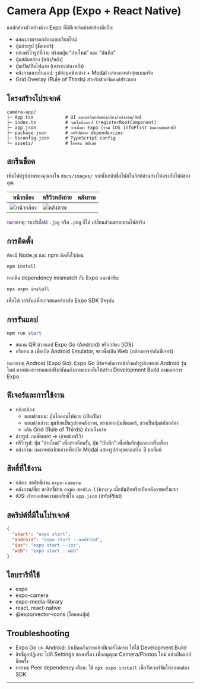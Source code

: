 # Camera App (Expo + React Native)


แอปกล้องตัวอย่างด้วย Expo ที่มีฟีเจอร์คล้ายกล้องมือถือ:
- แสดงภาพจากกล้องแบบเรียลไทม์
- ปุ่มถ่ายรูป (ชัตเตอร์)
- หน้าพรีวิวรูปที่ถ่าย พร้อมปุ่ม “ถ่ายใหม่” และ “บันทึก”
- ปุ่มสลับกล้อง (หน้า/หลัง)
- ปุ่มเปิด/ปิดไฟฉาย (เฉพาะกล้องหลัง)
- คลังภาพภายในแอป: รูปย่อมุมซ้ายล่าง + Modal แสดงภาพล่าสุดแบบกริด
- Grid Overlay (Rule of Thirds) สำหรับช่วยจัดองค์ประกอบ

## โครงสร้างโปรเจกต์
```
camera-app/
├─ App.tsx            # UI และลอจิกหลักของกล้อง/คลังภาพ/สิทธิ์
├─ index.ts           # จุดเริ่มต้นแอป (registerRootComponent)
├─ app.json           # การตั้งค่า Expo (รวม iOS infoPlist ข้อความขอสิทธิ์)
├─ package.json       # สคริปต์และ dependencies
├─ tsconfig.json      # TypeScript config
└─ assets/            # ไอคอน สปแลช
```

## สกรีนช็อต
เพิ่มไฟล์รูปภาพของคุณลงใน `docs/images/` จากนั้นสลับชื่อไฟล์ในลิสต์ด้านล่างให้ตรงกับไฟล์ของคุณ

| หน้ากล้อง | พรีวิวหลังถ่าย | คลังภาพ |
|---|---|---|
| ![หน้ากล้อง](docs/images/docs/images/8b986d37-5acf-42e2-8e1f-16e6a7c2a72c.jpg) | ![คลังภาพ](docs/images/docs/images/e3f5bac3-40a4-41af-a9d3-3fe99ed0369c.jpg) |

หมายเหตุ: รองรับไฟล์ `.jpg` หรือ `.png` ก็ได้ เปลี่ยนส่วนขยายตามไฟล์จริง

## การติดตั้ง
ต้องมี Node.js และ npm ติดตั้งไว้ก่อน

```powershell
npm install
```

หากติด dependency mismatch กับ Expo แนะนำรัน:
```powershell
npx expo install
```
เพื่อให้เวอร์ชันแพ็กเกจสอดคล้องกับ Expo SDK ปัจจุบัน

## การรันแอป
```powershell
npm run start
```
- สแกน QR ด้วยแอป Expo Go (Android) หรือกล้อง (iOS)
- หรือกด a เพื่อเปิด Android Emulator, w เพื่อเปิด Web (กล้องอาจจำกัดฟีเจอร์)

หมายเหตุ Android (Expo Go): Expo Go มีข้อจำกัดการเข้าถึงคลังรูปภาพบน Android รุ่นใหม่ หากต้องการทดสอบฟังก์ชันคลังภาพแบบเต็มให้สร้าง Development Build ตามเอกสาร Expo

## ฟีเจอร์และการใช้งาน
- หน้ากล้อง:
  - แถบด้านบน: ปุ่มไอคอนไฟฉาย (เปิด/ปิด)
  - แถบด้านล่าง: มุมซ้ายเป็นรูปย่อคลังภาพ, ตรงกลางปุ่มชัตเตอร์, ขวาเป็นปุ่มสลับกล้อง
  - เส้น Grid (Rule of Thirds) ช่วยเล็งภาพ
- ถ่ายรูป: กดชัตเตอร์ -> เข้าหน้าพรีวิว
- พรีวิวรูป: ปุ่ม “ถ่ายใหม่” เพื่อถ่ายอีกครั้ง, ปุ่ม “บันทึก” เพื่อบันทึกสู่แกลเลอรี่เครื่อง
- คลังภาพ: กดภาพย่อซ้ายล่างเพื่อเปิด Modal แสดงรูปล่าสุดแบบกริด 3 คอลัมน์

## สิทธิ์ที่ใช้งาน
- กล้อง: ขอสิทธิ์ผ่าน `expo-camera`
- คลังภาพ/สื่อ: ขอสิทธิ์ผ่าน `expo-media-library` เมื่อบันทึกหรือเปิดคลังภาพครั้งแรก
- iOS: กำหนดข้อความขอสิทธิ์ใน `app.json` (infoPlist)

## สคริปต์ที่มีในโปรเจกต์
```json
{
  "start": "expo start",
  "android": "expo start --android",
  "ios": "expo start --ios",
  "web": "expo start --web"
}
```

## ไลบรารีที่ใช้
- expo
- expo-camera
- expo-media-library
- react, react-native
- @expo/vector-icons (ไอคอนปุ่ม)

## Troubleshooting
- Expo Go บน Android: ถ้าเปิดคลังภาพแล้วฟีเจอร์ไม่ครบ ให้ใช้ Development Build
- สิทธิ์ถูกปฏิเสธ: ไปที่ Settings ของเครื่อง เพื่ออนุญาต Camera/Photos ใหม่ แล้วเปิดแอปอีกครั้ง
- หากพบ Peer dependency เตือน: ใช้ `npx expo install` เพื่อจัดเวอร์ชันให้สอดคล้อง SDK

---

